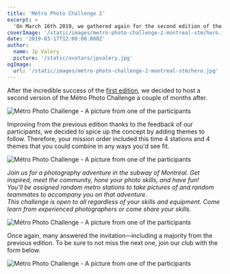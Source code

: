```yaml
---
title: 'Métro Photo Challenge 2'
excerpt: >
  'On March 16th 2019, we gathered again for the second edition of the Metro Photo Challenge. With returning participants as well as newcomers, we had once again a blast.'
coverImage: '/static/images/metro-photo-challenge-2-montreal-stm/hero.jpg'
date: '2019-03-17T12:00:00.000Z'
author:
  name: Jp Valery
  picture: '/static/avatars/jpvalery.jpg'
ogImage:
  url: '/static/images/metro-photo-challenge-2-montreal-stm/hero.jpg'
---
```


After the incredible success of the [first edition](/metro-photo-challenge-1), we decided to host a second version of the Métro Photo Challenge a couple of months after.

![Métro Photo Challenge - A picture from one of the participants](/static/images/metro-photo-challenge-2-montreal-stm/metro-photo-challenge-march-2019-montreal-stm-participant-1.jpg)

Improving from the previous edition thanks to the feedback of our participants, we decided to spice up the concept by adding themes to follow.
Therefore, your mission order included this time 4 stations and 4 themes that you could combine in any ways you'd see fit.

![Métro Photo Challenge - A picture from one of the participants](/static/images/metro-photo-challenge-2-montreal-stm/metro-photo-challenge-march-2019-montreal-stm-participant-2.jpg)

_Join us for a photography adventure in the subway of Montréal. Get inspired, meet the community, hone your photo skills, and have fun!<br />
You'll be assigned random metro stations to take pictures of and random teammates to accompany you on that adventure.<br />
This challenge is open to all regardless of your skills and equipment. Come learn from experienced photographers or come share your skills._

![Métro Photo Challenge - A picture from one of the participants](/static/images/metro-photo-challenge-2-montreal-stm/metro-photo-challenge-march-2019-montreal-stm-participant-3.jpg)

Once again, many answered the invitation—including a majority from the previous edition.
To be sure to not miss the next one, join our club with the form below.

![Métro Photo Challenge - A picture from one of the participants](/static/images/metro-photo-challenge-2-montreal-stm/metro-photo-challenge-march-2019-montreal-stm-participant-4.jpg)
